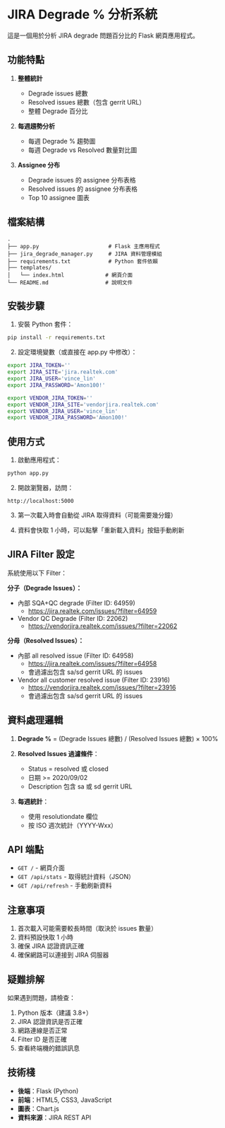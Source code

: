 # JIRA Degrade % 分析系統

這是一個用於分析 JIRA degrade 問題百分比的 Flask 網頁應用程式。

## 功能特點

1. **整體統計**
   - Degrade issues 總數
   - Resolved issues 總數（包含 gerrit URL）
   - 整體 Degrade 百分比

2. **每週趨勢分析**
   - 每週 Degrade % 趨勢圖
   - 每週 Degrade vs Resolved 數量對比圖

3. **Assignee 分布**
   - Degrade issues 的 assignee 分布表格
   - Resolved issues 的 assignee 分布表格
   - Top 10 assignee 圖表

## 檔案結構

```
.
├── app.py                      # Flask 主應用程式
├── jira_degrade_manager.py     # JIRA 資料管理模組
├── requirements.txt            # Python 套件依賴
├── templates/
│   └── index.html             # 網頁介面
└── README.md                  # 說明文件
```

## 安裝步驟

1. 安裝 Python 套件：
```bash
pip install -r requirements.txt
```

2. 設定環境變數（或直接在 app.py 中修改）：
```bash
export JIRA_TOKEN=''
export JIRA_SITE='jira.realtek.com'
export JIRA_USER='vince_lin'
export JIRA_PASSWORD='Amon100!'

export VENDOR_JIRA_TOKEN=''
export VENDOR_JIRA_SITE='vendorjira.realtek.com'
export VENDOR_JIRA_USER='vince_lin'
export VENDOR_JIRA_PASSWORD='Amon100!'
```

## 使用方式

1. 啟動應用程式：
```bash
python app.py
```

2. 開啟瀏覽器，訪問：
```
http://localhost:5000
```

3. 第一次載入時會自動從 JIRA 取得資料（可能需要幾分鐘）

4. 資料會快取 1 小時，可以點擊「重新載入資料」按鈕手動刷新

## JIRA Filter 設定

系統使用以下 Filter：

**分子（Degrade Issues）：**
- 內部 SQA+QC degrade (Filter ID: 64959)
  - https://jira.realtek.com/issues/?filter=64959
- Vendor QC Degrade (Filter ID: 22062)
  - https://vendorjira.realtek.com/issues/?filter=22062

**分母（Resolved Issues）：**
- 內部 all resolved issue (Filter ID: 64958)
  - https://jira.realtek.com/issues/?filter=64958
  - 會過濾出包含 sa/sd gerrit URL 的 issues
- Vendor all customer resolved issue (Filter ID: 23916)
  - https://vendorjira.realtek.com/issues/?filter=23916
  - 會過濾出包含 sa/sd gerrit URL 的 issues

## 資料處理邏輯

1. **Degrade %** = (Degrade Issues 總數) / (Resolved Issues 總數) × 100%

2. **Resolved Issues 過濾條件**：
   - Status = resolved 或 closed
   - 日期 >= 2020/09/02
   - Description 包含 sa 或 sd gerrit URL

3. **每週統計**：
   - 使用 resolutiondate 欄位
   - 按 ISO 週次統計（YYYY-Wxx）

## API 端點

- `GET /` - 網頁介面
- `GET /api/stats` - 取得統計資料（JSON）
- `GET /api/refresh` - 手動刷新資料

## 注意事項

1. 首次載入可能需要較長時間（取決於 issues 數量）
2. 資料預設快取 1 小時
3. 確保 JIRA 認證資訊正確
4. 確保網路可以連接到 JIRA 伺服器

## 疑難排解

如果遇到問題，請檢查：

1. Python 版本（建議 3.8+）
2. JIRA 認證資訊是否正確
3. 網路連線是否正常
4. Filter ID 是否正確
5. 查看終端機的錯誤訊息

## 技術棧

- **後端**：Flask (Python)
- **前端**：HTML5, CSS3, JavaScript
- **圖表**：Chart.js
- **資料來源**：JIRA REST API
